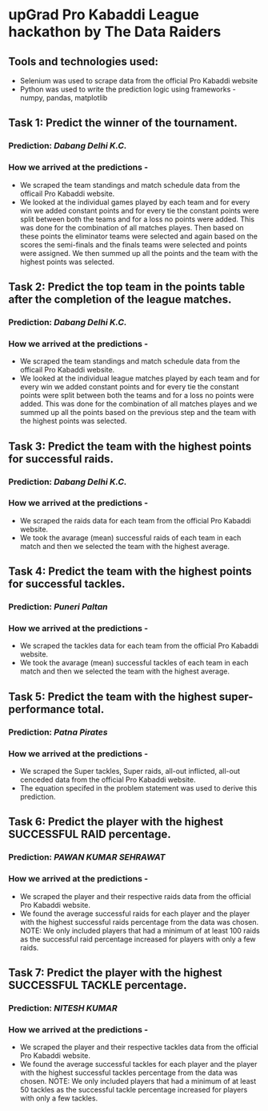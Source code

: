 # upGrad Pro Kabaddi League hackathon by The Data Raiders

## Tools and technologies used:

* Selenium was used to scrape data from the official Pro Kabaddi website
* Python was used to write the prediction logic using frameworks - numpy, pandas, matplotlib

## Task 1: Predict the winner of the tournament.

### Prediction: _Dabang Delhi K.C._

### How we arrived at the predictions -

* We scraped the team standings and match schedule data from the officail Pro Kabaddi website.
* We looked at the individual games played by each team and for every win we added constant points and for every tie the constant points were split between both the teams and for a loss no points were added. This was done for the combination of all matches playes. Then based on these points the eliminator teams were selected and again based on the scores the semi-finals and the finals teams were selected and points were assigned. We then summed up all the points and the team with the highest points was selected.

## Task 2: Predict the top team in the points table after the completion of the league matches.

### Prediction: _Dabang Delhi K.C._

### How we arrived at the predictions -

* We scraped the team standings and match schedule data from the officail Pro Kabaddi website.
* We looked at the individual league matches played by each team and for every win we added constant points and for every tie the constant points were split between both the teams and for a loss no points were added. This was done for the combination of all matches playes and we summed up all the points based on the previous step and the team with the highest points was selected.

## Task 3: Predict the team with the highest points for successful raids.

### Prediction: _Dabang Delhi K.C._

### How we arrived at the predictions -

* We scraped the raids data for each team from the official Pro Kabaddi website.
* We took the avarage (mean) successful raids of each team in each match and then we selected the team with the highest average.

## Task 4: Predict the team with the highest points for successful tackles.

### Prediction: _Puneri Paltan_

### How we arrived at the predictions -

* We scraped the tackles data for each team from the official Pro Kabaddi website.
* We took the avarage (mean) successful tackles of each team in each match and then we selected the team with the highest average.

## Task 5: Predict the team with the highest super-performance total.

### Prediction: _Patna Pirates_

### How we arrived at the predictions -

* We scraped the Super tackles, Super raids, all-out inflicted, all-out cenceded data from the official Pro Kabaddi website.
* The equation specifed in the problem statement was used to derive this prediction.

## Task 6: Predict the player with the highest SUCCESSFUL RAID percentage.

### Prediction: _PAWAN KUMAR SEHRAWAT_  

### How we arrived at the predictions -

* We scraped the player and their respective raids data from the official Pro Kabaddi website.
* We found the average successful raids for each player and the player with the highest successful raids percentage from the data was chosen. NOTE: We only included players that had a minimum of at least 100 raids as the successful raid percentage increased for players with only a few raids.

## Task 7: Predict the player with the highest SUCCESSFUL TACKLE percentage.

### Prediction: _NITESH KUMAR_

### How we arrived at the predictions -

* We scraped the player and their respective tackles data from the official Pro Kabaddi website.
* We found the average successful tackles for each player and the player with the highest successful tackles percentage from the data was chosen. NOTE: We only included players that had a minimum of at least 50 tackles as the successful tackle percentage increased for players with only a few tackles.
